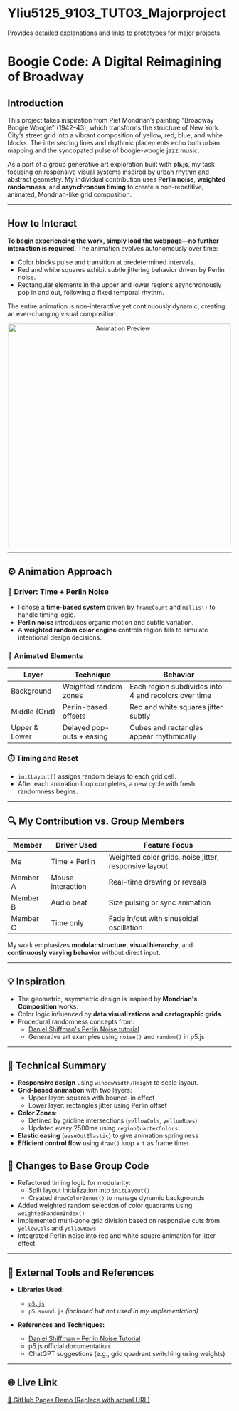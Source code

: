 # Yliu5125_9103_TUT03_Majorproject
Provides detailed explanations and links to prototypes for major projects.



# Boogie Code: A Digital Reimagining of Broadway

## Introduction

This project takes inspiration from Piet Mondrian’s painting "Broadway Boogie Woogie" (1942–43), which transforms the structure of New York City’s street grid into a vibrant composition of yellow, red, blue, and white blocks. The intersecting lines and rhythmic placements echo both urban mapping and the syncopated pulse of boogie-woogie jazz music.


As a part of a group generative art exploration built with **p5.js**, my task focusing on responsive visual systems inspired by urban rhythm and abstract geometry. My individual contribution uses **Perlin noise**, **weighted randomness**, and **asynchronous timing** to create a non-repetitive, animated, Mondrian-like grid composition.

---

## How to Interact

**To begin experiencing the work, simply load the webpage—no further interaction is required.**
The animation evolves autonomously over time:
  - Color blocks pulse and transition at predetermined intervals.
  - Red and white squares exhibit subtle jittering behavior driven by Perlin noise.
  - Rectangular elements in the upper and lower regions asynchronously pop in and out, following a fixed temporal rhythm.

The entire animation is non-interactive yet continuously dynamic, creating an ever-changing visual composition.


<p align="center">
  <img src="https://github.com/Lyx000023/Yliu5125_9103_TUT03_Majorproject/blob/main/%20assets/GIF_20250612013532477.GIF?raw=true" alt="Animation Preview" width="500">
</p>


---

## ⚙️ Animation Approach

### 🔧 Driver: **Time** + **Perlin Noise**

- I chose a **time-based system** driven by `frameCount` and `millis()` to handle timing logic.
- **Perlin noise** introduces organic motion and subtle variation.
- A **weighted random color engine** controls region fills to simulate intentional design decisions.

### 🎨 Animated Elements

| Layer           | Technique                 | Behavior                                  |
|----------------|---------------------------|-------------------------------------------|
| Background      | Weighted random zones     | Each region subdivides into 4 and recolors over time |
| Middle (Grid)   | Perlin-based offsets      | Red and white squares jitter subtly       |
| Upper & Lower   | Delayed pop-outs + easing | Cubes and rectangles appear rhythmically  |

### ⏱️ Timing and Reset

- `initLayout()` assigns random delays to each grid cell.
- After each animation loop completes, a new cycle with fresh randomness begins.

---

## 🔍 My Contribution vs. Group Members

| Member    | Driver Used       | Feature Focus               |
|-----------|-------------------|-----------------------------|
| Me        | Time + Perlin     | Weighted color grids, noise jitter, responsive layout |
| Member A  | Mouse interaction | Real-time drawing or reveals |
| Member B  | Audio beat        | Size pulsing or sync animation |
| Member C  | Time only         | Fade in/out with sinusoidal oscillation |

My work emphasizes **modular structure**, **visual hierarchy**, and **continuously varying behavior** without direct input.

---

## 💡 Inspiration

- The geometric, asymmetric design is inspired by **Mondrian's Composition** works.
- Color logic influenced by **data visualizations and cartographic grids**.
- Procedural randomness concepts from:
  - [Daniel Shiffman's Perlin Noise tutorial](https://www.youtube.com/watch?v=IKB1hWWedMk)
  - Generative art examples using `noise()` and `random()` in p5.js

---

## 🔧 Technical Summary

- **Responsive design** using `windowWidth/Height` to scale layout.
- **Grid-based animation** with two layers:
  - Upper layer: squares with bounce-in effect
  - Lower layer: rectangles jitter using Perlin offset
- **Color Zones**:
  - Defined by gridline intersections (`yellowCols`, `yellowRows`)
  - Updated every 2500ms using `regionQuarterColors`
- **Elastic easing** (`easeOutElastic`) to give animation springiness
- **Efficient control flow** using `draw()` loop + `t` as frame timer


## 🔄 Changes to Base Group Code

- Refactored timing logic for modularity:
  - Split layout initialization into `initLayout()`
  - Created `drawColorZones()` to manage dynamic backgrounds
- Added weighted random selection of color quadrants using `weightedRandomIndex()`
- Implemented multi-zone grid division based on responsive cuts from `yellowCols` and `yellowRows`
- Integrated Perlin noise into red and white square animation for jitter effect

---

## 🧰 External Tools and References

- **Libraries Used:**
  - [`p5.js`](https://p5js.org/)
  - `p5.sound.js` *(included but not used in my implementation)*

- **References and Techniques:**
  - [Daniel Shiffman – Perlin Noise Tutorial](https://www.youtube.com/watch?v=IKB1hWWedMk)
  - p5.js official documentation
  - ChatGPT suggestions (e.g., grid quadrant switching using weights)

---

## 🌐 Live Link

[🔗 GitHub Pages Demo (Replace with actual URL)](#)

